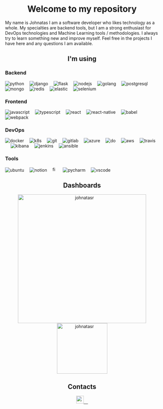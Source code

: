 <h1 align="center">Welcome to my repository</h1>


<p>My name is Johnatas I am a software developer who likes technology as a whole. My specialties are backend tools, but I am a strong enthusiast for DevOps technologies and Machine Learning tools / methodologies. I always try to learn something new and improve myself. Feel free in the projects I have here and any questions I am available.</p>


<div align="left">
<!-- ********************************* Tenho experiência ******************************************** -->
 <h2 align="center">I'm using</h2>
  <div>
    <h3>Backend</h3>
        <img src="https://img.icons8.com/color/30/000000/python.png" title="python"/>&ensp;&ensp;
        <img src="https://img.icons8.com/color/30/000000/django.png" title="django"/>&ensp;&ensp;
        <img src="https://img.icons8.com/fluent/30/000000/flask.png" title="flask"/>&ensp;&ensp;
        <img src="https://img.icons8.com/color/30/000000/nodejs.png" title="nodejs"/>&ensp;&ensp;
        <img src="https://img.icons8.com/color/30/000000/golang.png" title="golang"/>&ensp;&ensp;
        <img src="https://img.icons8.com/color/30/000000/postgreesql.png" title="postgresql">&ensp;&ensp;
        <img src="https://img.icons8.com/color/30/000000/mongo.png" title="mongo">&ensp;&ensp;
        <img src="https://img.icons8.com/color/30/000000/redis.png" title="redis">&ensp;&ensp;
        <img src="https://img.icons8.com/color/30/000000/elasticsearch.png" title="elastic">&ensp;&ensp;
        <img src="https://img.icons8.com/fluent/30/000000/selenium-test-automation.png" title="selenium">&ensp;&ensp;
  </div>
  
  <div>
    <h3>Frontend</h3>
        <img src="https://img.icons8.com/color/30/000000/javascript.png" title="javascript"/>&ensp;&ensp;
        <img src="https://img.icons8.com/color/30/000000/typescript.png" title="typescript"/>&ensp;&ensp;
        <img src="https://img.icons8.com/plasticine/30/000000/react.png" title="react"/>&ensp;&ensp;
        <img src="https://img.icons8.com/nolan/30/react-native.png" title="react-native"/>&ensp;&ensp;
        <img src="https://img.icons8.com/dusk/30/000000/babel.png" title="babel"/>&ensp;&ensp;
        <img src="https://img.icons8.com/dusk/30/000000/webpack.png" title="webpack"/>&ensp;&ensp;
  </div>
  
  <div>
    <h3>DevOps</h3>
        <img src="https://img.icons8.com/dusk/30/000000/docker.png" title="docker"/>&ensp;&ensp;
        <img src="https://img.icons8.com/color/30/000000/kubernetes.png" title="k8s"/>&ensp;&ensp;
        <img src="https://img.icons8.com/color/30/000000/git.png" title="git"/>&ensp;&ensp;
        <img src="https://img.icons8.com/color/30/000000/gitlab.png" title="gitlab"/>&ensp;&ensp;
        <img src="https://img.icons8.com/color/30/000000/azure-1.png" title="azure"/>&ensp;&ensp;
        <img src="https://img.icons8.com/windows/30/000000/digital-ocean.png" title="do"/>&ensp;&ensp;
        <img src="https://img.icons8.com/color/30/000000/amazon-web-services.png" title="aws"/>&ensp;&ensp;
        <img src="https://img.icons8.com/color/30/000000/travis-ci.png" title="travis"/>&ensp;&ensp;
        <img src="https://img.icons8.com/color/30/000000/kibana.png" title="kibana"/>&ensp;&ensp;
        <img src="https://img.icons8.com/color/30/000000/jenkins.png" title="jenkins"/>&ensp;&ensp;
        <img src="https://img.icons8.com/color/30/000000/ansible.png" title="ansible"/>&ensp;&ensp;
  </div>
  
   <h3>Tools</h3>
        <img src="https://img.icons8.com/color/30/000000/ubuntu.png" title="ubuntu"/>&ensp;&ensp;
        <img src="https://img.icons8.com/color/30/000000/notion.png" title="notion"/>&ensp;&ensp;
        <img src="https://cdn.worldvectorlogo.com/logos/figma-1.svg" width="16px" title="figma">&ensp;&ensp;
        <img src="https://img.icons8.com/color/30/000000/pycharm.png"  title="pycharm">&ensp;&ensp;
        <img src="https://img.icons8.com/fluent/30/000000/visual-studio-code-2019.png" title="vscode">&ensp;&ensp;
  </div>
  

  
</div>


<div align="center">

  <h2 align="center">Dashboards</h2>

  <img src="https://github-readme-stats.vercel.app/api?username=johnatasr&count_private=true&show_icons=true&text_color=4654A3&title_color=F95B3D&bg_color=181925&icon_color=F95B3D" alt="johnatasr" width="420" align="center"/> 
  <img src="https://github-readme-stats.vercel.app/api/top-langs/?username=johnatasr&&langs_count=8&layout=compact&text_color=4654A3&title_color=F95B3D&bg_color=181925&icon_color=F95B3D" alt="johnatasr" height="165" align="center"/>


</div>
 
<div align="center">
  <h2>Contacts</h2>
  <a href="https://www.linkedin.com/in/johnatas-rabelo-690579117/" target="blank"><img src="https://image.flaticon.com/icons/png/512/174/174857.png" width="25px">&ensp;&ensp;</a>
</div>


